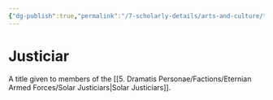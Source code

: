 ```yaml
---
{"dg-publish":true,"permalink":"/7-scholarly-details/arts-and-culture/titles/justiciar/","noteIcon":""}
---
```


# Justiciar

A title given to members of the [[5. Dramatis Personae/Factions/Eternian Armed Forces/Solar Justiciars\|Solar Justiciars]].